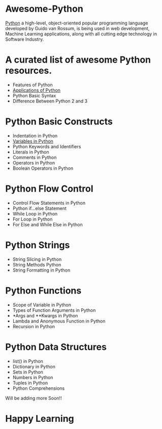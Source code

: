 # Awesome-Python
[Python](https://www.python.org/) a high-level, object-oriented popular programming language developed by Guido van Rossum, is being used in web development, Machine Learning applications, along with all cutting edge technology in Software Industry. 

# A curated list of awesome Python resources.

- Features of Python
- [Applications of Python](https://www.scaler.com/topics/python/applications-of-python/)
- Python Basic Syntax
- Difference Between Python 2 and 3

# Python Basic Constructs

- Indentation in Python
- [Variables in Python](https://www.scaler.com/topics/python/variables-in-python/)
- Python Keywords and Identifiers
- Literals in Python
- Comments in Python
- Operators in Python
- Boolean Operators in Python

# Python Flow Control

- Control Flow Statements in Python
- Python if…else Statement
- While Loop in Python
- For Loop in Python
- For Else and While Else in Python 

# Python Strings

- String Slicing in Python 
- String Methods Python
- String Formatting in Python

# Python Functions

- Scope of Variable in Python
- Types of Function Arguments in Python
- *Args and **Kwargs in Python
- Lambda and Anonymous Function in Python
- Recursion in Python

# Python Data Structures

- list() in Python
- Dictionary in Python
- Sets in Python
- Numbers in Python
- Tuples in Python
- Python Comprehensions

Will be adding more Soon!!
# Happy Learning



